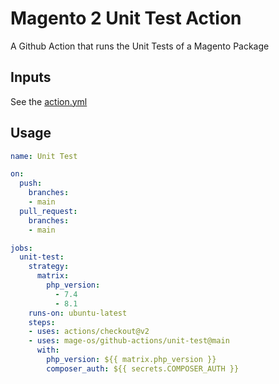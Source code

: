# Magento 2 Unit Test Action

A Github Action that runs the Unit Tests of a Magento Package

## Inputs

See the [action.yml](./action.yml)

## Usage

```yml
name: Unit Test

on:
  push:
    branches:
    - main
  pull_request:
    branches:
    - main

jobs:
  unit-test:
    strategy:
      matrix:
        php_version:
          - 7.4
          - 8.1
    runs-on: ubuntu-latest
    steps:
    - uses: actions/checkout@v2
    - uses: mage-os/github-actions/unit-test@main
      with:
        php_version: ${{ matrix.php_version }}
        composer_auth: ${{ secrets.COMPOSER_AUTH }}
```

